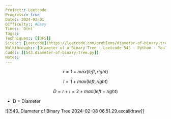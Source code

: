 ```yaml
---
Project:: Leetcode
Progress:: true
Date:: 2024-02-01
Difficulty:: #Easy 
Time:: `O(n)`
Tags:: 
Techniques:: [[DFS]]
Sites:: [Leetcode](https://leetcode.com/problems/diameter-of-binary-tree/description/)
Walkthrough:: [Diameter of a Binary Tree - Leetcode 543 - Python - YouTube](https://www.youtube.com/watch?v=bkxqA8Rfv04)
Code:: [[543.diameter-of-binary-tree.py]]
Note:: 
---
```


$$
r = 1 + max(left, right)
$$

$$
l = 1 + max(left, right)
$$


$$
D = r + l = 2 + max(left + right)
$$

- D = Diameter

![[543. Diameter of Binary Tree 2024-02-08 06.51.29.excalidraw]]